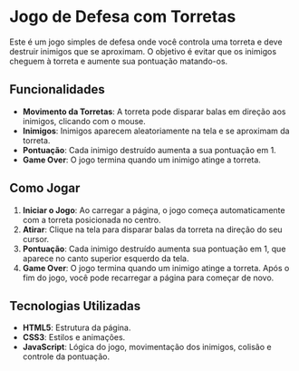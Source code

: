 # Jogo de Defesa com Torretas

Este é um jogo simples de defesa onde você controla uma torreta e deve destruir inimigos que se aproximam. O objetivo é evitar que os inimigos cheguem à torreta e aumente sua pontuação matando-os.

## Funcionalidades

- **Movimento da Torretas**: A torreta pode disparar balas em direção aos inimigos, clicando com o mouse.
- **Inimigos**: Inimigos aparecem aleatoriamente na tela e se aproximam da torreta.
- **Pontuação**: Cada inimigo destruído aumenta a sua pontuação em 1.
- **Game Over**: O jogo termina quando um inimigo atinge a torreta.

## Como Jogar

1. **Iniciar o Jogo**: Ao carregar a página, o jogo começa automaticamente com a torreta posicionada no centro.
2. **Atirar**: Clique na tela para disparar balas da torreta na direção do seu cursor.
3. **Pontuação**: Cada inimigo destruído aumenta sua pontuação em 1, que aparece no canto superior esquerdo da tela.
4. **Game Over**: O jogo termina quando um inimigo atinge a torreta. Após o fim do jogo, você pode recarregar a página para começar de novo.

## Tecnologias Utilizadas

- **HTML5**: Estrutura da página.
- **CSS3**: Estilos e animações.
- **JavaScript**: Lógica do jogo, movimentação dos inimigos, colisão e controle da pontuação.


